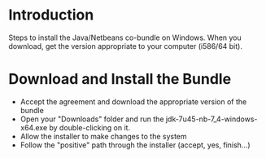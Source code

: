 # Introduction #

Steps to install the Java/Netbeans co-bundle on Windows. When you download, get the version appropriate to your computer (i586/64 bit).

# Download and Install the Bundle #
  * Accept the agreement and download the appropriate version of the bundle
  * Open your "Downloads" folder and run the jdk-7u45-nb-7\_4-windows-x64.exe by double-clicking on it.
  * Allow the installer to make changes to the system
  * Follow the "positive" path through the installer (accept, yes, finish...)